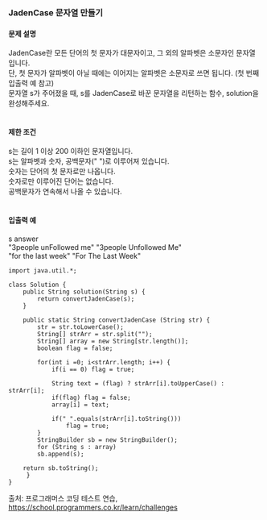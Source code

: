 ### JadenCase 문자열 만들기

#### 문제 설명
JadenCase란 모든 단어의 첫 문자가 대문자이고, 그 외의 알파벳은 소문자인 문자열입니다.<br>
단, 첫 문자가 알파벳이 아닐 때에는 이어지는 알파벳은 소문자로 쓰면 됩니다. (첫 번째 입출력 예 참고)<br>
문자열 s가 주어졌을 때, s를 JadenCase로 바꾼 문자열을 리턴하는 함수, solution을 완성해주세요.<br>
<br>

#### 제한 조건
s는 길이 1 이상 200 이하인 문자열입니다.<br>
s는 알파벳과 숫자, 공백문자(" ")로 이루어져 있습니다.<br>
숫자는 단어의 첫 문자로만 나옵니다.<br>
숫자로만 이루어진 단어는 없습니다.<br>
공백문자가 연속해서 나올 수 있습니다.<br>
<br>
#### 입출력 예<br>
s	                            answer<br>
"3people unFollowed me"   	"3people Unfollowed Me"<br>
"for the last week"	    "For The Last Week"<br>

```
import java.util.*;

class Solution {
    public String solution(String s) {
        return convertJadenCase(s);
    }
    
    public static String convertJadenCase (String str) {
        str = str.toLowerCase();
        String[] strArr = str.split("");
        String[] array = new String[str.length()];
        boolean flag = false;
        
        for(int i =0; i<strArr.length; i++) {
            if(i == 0) flag = true;
            
            String text = (flag) ? strArr[i].toUpperCase() : strArr[i];
            if(flag) flag = false;
            array[i] = text;
            
            if(" ".equals(strArr[i].toString())) 
                flag = true;
        }
        StringBuilder sb = new StringBuilder();
        for (String s : array)
		sb.append(s);
        
	return sb.toString();
     }
}
```

출처: 프로그래머스 코딩 테스트 연습, https://school.programmers.co.kr/learn/challenges
